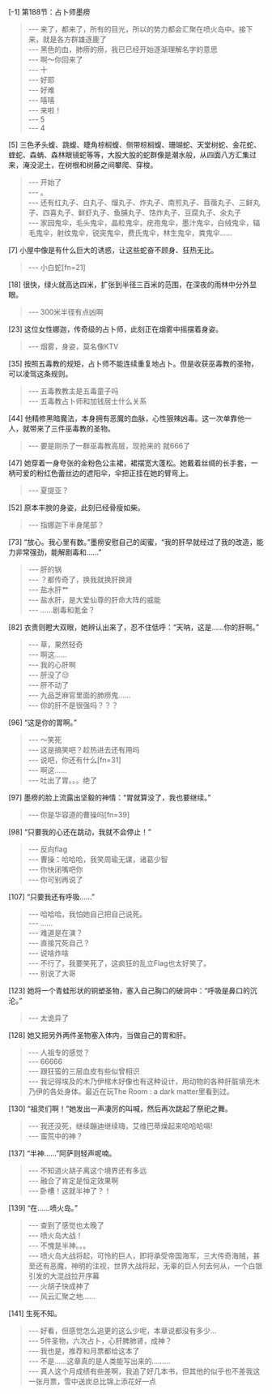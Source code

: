 
[-1] 第188节：占卜师墨痨
>--- 来了，都来了，所有的目光，所以的势力都会汇聚在喷火岛中。接下来，就是各方群雄逐鹿了<br>
>--- 黑色的血，肺痨的痨，我已已经开始逐渐理解名字的意思<br>
>--- 啊～你回来了<br>
>--- 十<br>
>--- 好耶<br>
>--- 好难<br>
>--- 嘻嘻<br>
>--- 来啦！<br>
>--- 5<br>
>--- 4<br>

[5] 三色矛头蝮、跳蝮、睫角棕榈蝮、侧带棕榈蝮、珊瑚蛇、天堂树蛇、金花蛇、蝰蛇、森蚺、森林眼镜蛇等等，大股大股的蛇群像是潮水般，从四面八方汇集过来，淹没泥土，在树根和树藤之间攀爬、穿梭。
>--- 开始了<br>
>--- 。<br>
>--- 还有红丸子、白丸子、熘丸子、炸丸子、南煎丸子、苜蓿丸子、三鲜丸子、四喜丸子、鲜虾丸子、鱼脯丸子、饹炸丸子、豆腐丸子、氽丸子<br>
>--- 家园鬼伞，毛头鬼伞，晶粒鬼伞，疣孢鬼伞，墨汁鬼伞，白绒鬼伞，辐毛鬼伞，射纹鬼伞，锐突鬼伞，费氏鬼伞，林生鬼伞，粪鬼伞......<br>

[7] 小屋中像是有什么巨大的诱惑，让这些蛇奋不顾身、狂热无比。
>--- 小白蛇[fn=21]<br>

[18] 很快，绿火就高达四米，扩张到半径三百米的范围，在深夜的雨林中分外显眼。
>--- 300米半径有点凶啊<br>

[23] 这位女性娜迦，传奇级的占卜师，此刻正在烟雾中摇摆着身姿。
>--- 烟雾，身姿，莫名像KTV<br>

[35] 按照五毒教的规矩，占卜师不能连续重复地占卜。但是收获巫毒教的圣物，可以凌驾这条规则。
>--- 五毒教教主是五毒童子吗<br>
>--- 五毒教占卜师和加钱居士什么关系<br>

[44] 他精修黑暗魔法，本身拥有恶魔的血脉，心性狠辣凶毒。这一次单靠他一人，就带来了三件巫毒教的圣物。
>--- 要是刚杀了一群巫毒教高层，现抢来的  就666了<br>

[47] 她穿着一身夸张的金粉色公主裙，裙摆宽大蓬松。她戴着丝绸的长手套，一柄可爱的粉红色蕾丝边的遮阳伞，伞把正挂在她的臂弯上。
>--- 夏提亚？<br>

[52] 原本丰腴的身姿，此刻已经骨瘦如柴。
>--- 指娜迦下半身尾部？<br>

[73] “放心。我心里有数。”墨痨安慰自己的闺蜜，“我的肝早就经过了我的改造，能力非常强劲，能解剧毒和……”
>--- 肝的锅<br>
>--- ？都传奇了，换我就换肝换肾<br>
>--- 盐水肝艹<br>
>--- 盐水肝，是大爱仙尊的肝命大阵的威能<br>
>--- ……剧毒和氪金？<br>

[82] 衣贵则瞪大双眼，她辨认出来了，忍不住低呼：“天呐，这是……你的肝啊。”
>--- 草，果然轻奇<br>
>--- 啊这……<br>
>--- 我的心肝啊<br>
>--- 肝没了😔<br>
>--- 肝不动了<br>
>--- 九品芝麻官里面的肺痨鬼……<br>
>--- 你的肝不是很强吗？？？<br>

[96] “这是你的胃啊。”
>--- ～笑死<br>
>--- 这是搞笑吧？趁热进去还有用吗<br>
>--- 说吧，你还有什么[fn=31]<br>
>--- 啊这……<br>
>--- 吐出了胃。。。绝了<br>

[97] 墨痨的脸上流露出坚毅的神情：“胃就算没了，我也要继续。”
>--- 你是华容道的曹操吗[fn=39]<br>

[98] “只要我的心还在跳动，我就不会停止！”
>--- 反向flag<br>
>--- 曹操：哈哈哈，我笑周瑜无谋，诸葛少智<br>
>--- 你快闭嘴吧你<br>
>--- 你可别再说了<br>

[107] “只要我还有呼吸……”
>--- 哈哈哈，我怕她自己把自己说死。<br>
>--- ……<br>
>--- 难道是在演？<br>
>--- 直接咒死自己？<br>
>--- 说啥炸啥<br>
>--- 不行了，我要笑死了，这疯狂的乱立Flag也太好笑了。<br>
>--- 别说了大哥<br>

[123] 她将一个青蛙形状的铜塑圣物，塞入自己胸口的破洞中：“呼吸是鼻口的沉沦。”
>--- 太诡异了<br>

[128] 她又把另外两件圣物塞入体内，当做自己的胃和肝。
>--- 人祖专的感觉？<br>
>--- 66666<br>
>--- 跟狂蛮的三层血皮有些似曾相识<br>
>--- 我记得埃及的木乃伊棺木好像也有这种设计，用动物的各种肝脏填充木乃伊的各处身体。最近在玩The Room : a dark matter里看到过。<br>

[130] “祖灵们啊！”她发出一声凄厉的叫喊，然后再次跳起了祭祀之舞。
>--- 我还没死，继续蹦迪继续嗨，艾维巴蒂燥起来哈哈哈嗝!<br>
>--- 蛮荒中的神？<br>

[137] “半神……”阿萨则轻声呢喃。
>--- 不知道火胡子离这个境界还有多远<br>
>--- 融合了肯定是恒定效果啊<br>
>--- 卧槽！这就半神了？！<br>

[139] “在……喷火岛。”
>--- 查到了感觉也太晚了<br>
>--- 喷火岛大战！<br>
>--- 不愧是半神。。。<br>
>--- 喷火岛大战将起，可怜的巨人，即将承受帝国海军，三大传奇海贼，甚至还有恶魔，神明的注视，世界大战将起，无辜的巨人何去何从，一个白银引发的大混战拉开序幕<br>
>--- 火胡子快成神了<br>
>--- 风云汇聚之地……<br>

[141] 生死不知。
>--- 好看，但感觉怎么追更的这么少呢，本章说都没有多少…<br>
>--- 5件圣物，六次占卜，心肝脾肺肾，成神？<br>
>--- 我也是，推荐和月票都给这本了<br>
>--- 不是……这章真的是人类能写出来的………<br>
>--- 真人这个月成绩有些差啊，我追了好几本书，但其他的似乎也不差我这一张月票，雪中送炭总比锦上添花好一点<br>
